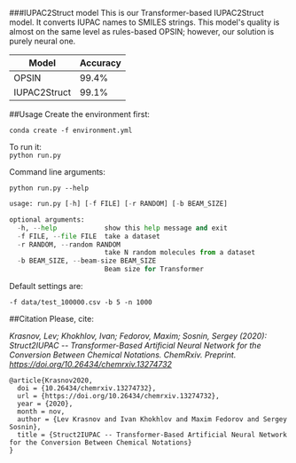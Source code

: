 ###IUPAC2Struct model 
This is our Transformer-based IUPAC2Struct model. 
It converts IUPAC names to SMILES strings. This model's quality is almost on the same level as rules-based OPSIN; however, our solution is purely neural one.  

| Model      | Accuracy |
| ----------- | ----------- |
| OPSIN       | 99.4%       |
| IUPAC2Struct  | 99.1%        | 

##Usage
Create the environment first:

`conda create -f environment.yml`

To run it:
\
`python run.py`

Command line arguments:

``python run.py --help``
```python run.py --help
usage: run.py [-h] [-f FILE] [-r RANDOM] [-b BEAM_SIZE]

optional arguments:
  -h, --help            show this help message and exit
  -f FILE, --file FILE  take a dataset
  -r RANDOM, --random RANDOM
                        take N random molecules from a dataset
  -b BEAM_SIZE, --beam-size BEAM_SIZE
                        Beam size for Transformer
```
Default settings are:

``-f data/test_100000.csv -b 5 -n 1000 ``

##Citation
Please, cite: 

_Krasnov, Lev; Khokhlov, Ivan; Fedorov, Maxim; Sosnin, Sergey (2020): Struct2IUPAC -- Transformer-Based Artificial Neural Network for the Conversion Between Chemical Notations. ChemRxiv. Preprint. https://doi.org/10.26434/chemrxiv.13274732_

````
@article{Krasnov2020,
  doi = {10.26434/chemrxiv.13274732},
  url = {https://doi.org/10.26434/chemrxiv.13274732},
  year = {2020},
  month = nov,
  author = {Lev Krasnov and Ivan Khokhlov and Maxim Fedorov and Sergey Sosnin},
  title = {Struct2IUPAC -- Transformer-Based Artificial Neural Network for the Conversion Between Chemical Notations}
}
